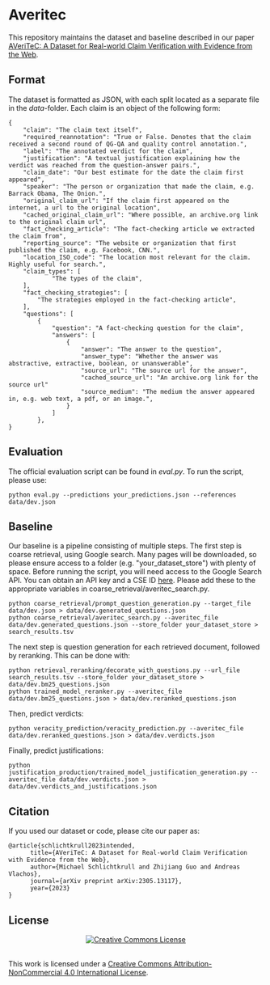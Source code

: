 # Averitec

This repository maintains the dataset and baseline described in our paper [AVeriTeC: A Dataset for Real-world Claim Verification with Evidence from the Web](https://arxiv.org/abs/2305.13117). 

## Format

The dataset is formatted as JSON, with each split located as a separate file in the *data*-folder. Each claim is an object of the following form:

```
{
    "claim": "The claim text itself",
    "required_reannotation": "True or False. Denotes that the claim received a second round of QG-QA and quality control annotation.",
    "label": "The annotated verdict for the claim",
    "justification": "A textual justification explaining how the verdict was reached from the question-answer pairs.",
    "claim_date": "Our best estimate for the date the claim first appeared",
    "speaker": "The person or organization that made the claim, e.g. Barrack Obama, The Onion.",
    "original_claim_url": "If the claim first appeared on the internet, a url to the original location",
    "cached_original_claim_url": "Where possible, an archive.org link to the original claim url",
    "fact_checking_article": "The fact-checking article we extracted the claim from",
    "reporting_source": "The website or organization that first published the claim, e.g. Facebook, CNN.",
    "location_ISO_code": "The location most relevant for the claim. Highly useful for search.",
    "claim_types": [
            "The types of the claim",
    ],
    "fact_checking_strategies": [
        "The strategies employed in the fact-checking article",
    ],
    "questions": [
        {
            "question": "A fact-checking question for the claim",
            "answers": [
                {
                    "answer": "The answer to the question",
                    "answer_type": "Whether the answer was abstractive, extractive, boolean, or unanswerable",
                    "source_url": "The source url for the answer",
                    "cached_source_url": "An archive.org link for the source url"
                    "source_medium": "The medium the answer appeared in, e.g. web text, a pdf, or an image.",
                }
            ]
        },
}
```

## Evaluation

The official evaluation script can be found in *eval.py*. To run the script, please use:

```
python eval.py --predictions your_predictions.json --references data/dev.json
```

## Baseline

Our baseline is a pipeline consisting of multiple steps. The first step is coarse retrieval, using Google search. Many pages will be downloaded, so please ensure access to a folder (e.g. "your_dataset_store") with plenty of space. Before running the script, you will need access to the Google Search API. You can obtain an API key and a CSE ID [here](programmablesearchengine.google.com). Please add these to the appropriate variables in coarse_retrieval/averitec_search.py.

```
python coarse_retrieval/prompt_question_generation.py --target_file data/dev.json > data/dev.generated_questions.json
python coarse_retrieval/averitec_search.py --averitec_file data/dev.generated_questions.json --store_folder your_dataset_store > search_results.tsv
```

The next step is question generation for each retrieved document, followed by reranking. This can be done with:

```
python retrieval_reranking/decorate_with_questions.py --url_file search_results.tsv --store_folder your_dataset_store > data/dev.bm25_questions.json
python trained_model_reranker.py --averitec_file data/dev.bm25_questions.json > data/dev.reranked_questions.json
```

Then, predict verdicts:

```
python veracity_prediction/veracity_prediction.py --averitec_file data/dev.reranked_questions.json > data/dev.verdicts.json
```

Finally, predict justifications:

```
python justification_production/trained_model_justification_generation.py --averitec_file data/dev.verdicts.json > data/dev.verdicts_and_justifications.json
```

## Citation

If you used our dataset or code, please cite our paper as:


```
@article{schlichtkrull2023intended,
      title={AVeriTeC: A Dataset for Real-world Claim Verification with Evidence from the Web}, 
      author={Michael Schlichtkrull and Zhijiang Guo and Andreas Vlachos},
      journal={arXiv preprint arXiv:2305.13117},
      year={2023}
}
```

## License
<p align="center">
<a rel="license" href="http://creativecommons.org/licenses/by-nc/4.0/"><img alt="Creative Commons License" style="border-width:0" src="https://i.creativecommons.org/l/by-nc/4.0/88x31.png" /></a>
</p>
<br />This work is licensed under a <a rel="license" href="http://creativecommons.org/licenses/by-nc/4.0/">Creative Commons Attribution-NonCommercial 4.0 International License</a>.